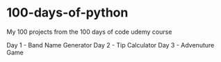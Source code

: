 # 100-days-of-python
My 100 projects from the 100 days of code udemy course

Day 1 - Band Name Generator
Day 2 - Tip Calculator
Day 3 - Advenuture Game